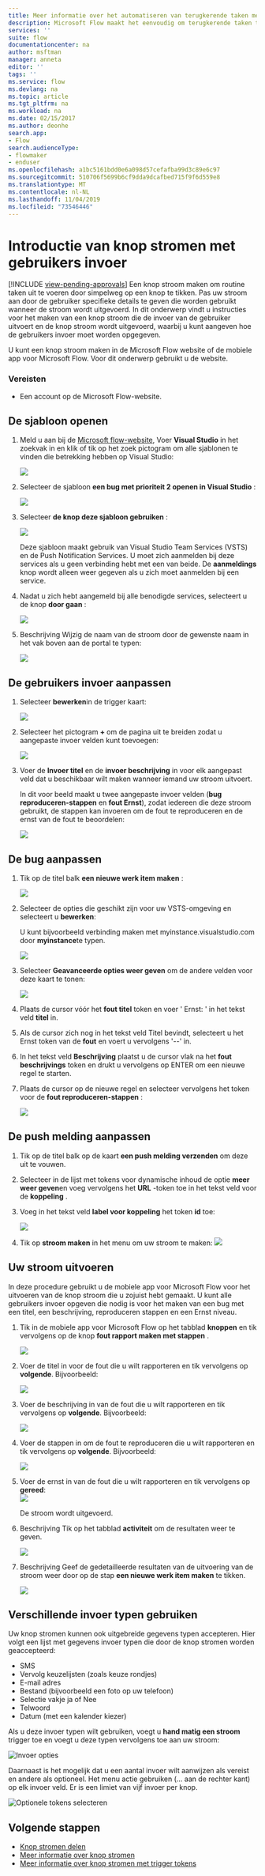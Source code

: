 ```yaml
---
title: Meer informatie over het automatiseren van terugkerende taken met knop stromen die gebruikers invoer maken | Microsoft Docs
description: Microsoft Flow maakt het eenvoudig om terugkerende taken te automatiseren. Uw stromen kunnen zelfs gebruikers invoer uitvoeren wanneer een terugkerende taak wordt uitgevoerd.
services: ''
suite: flow
documentationcenter: na
author: msftman
manager: anneta
editor: ''
tags: ''
ms.service: flow
ms.devlang: na
ms.topic: article
ms.tgt_pltfrm: na
ms.workload: na
ms.date: 02/15/2017
ms.author: deonhe
search.app:
- Flow
search.audienceType:
- flowmaker
- enduser
ms.openlocfilehash: a1bc5161bdd0e6a098d57cefafba99d3c89e6c97
ms.sourcegitcommit: 510706f5699b6cf9dda9dcafbed715f9f6d559e8
ms.translationtype: MT
ms.contentlocale: nl-NL
ms.lasthandoff: 11/04/2019
ms.locfileid: "73546446"
---
```

# <a name="introducing-button-flows-with-user-input"></a>Introductie van knop stromen met gebruikers invoer
[!INCLUDE [view-pending-approvals](includes/cc-rebrand.md)]
Een knop stroom maken om routine taken uit te voeren door simpelweg op een knop te tikken. Pas uw stroom aan door de gebruiker specifieke details te geven die worden gebruikt wanneer de stroom wordt uitgevoerd. In dit onderwerp vindt u instructies voor het maken van een knop stroom die de invoer van de gebruiker uitvoert en de knop stroom wordt uitgevoerd, waarbij u kunt aangeven hoe de gebruikers invoer moet worden opgegeven.

U kunt een knop stroom maken in de Microsoft Flow website of de mobiele app voor Microsoft Flow. Voor dit onderwerp gebruikt u de website.

### <a name="prerequisites"></a>Vereisten
* Een account op de Microsoft Flow-website.

## <a name="open-the-template"></a>De sjabloon openen
1. Meld u aan bij de [Microsoft flow-website](https://flow.microsoft.com), Voer **Visual Studio** in het zoekvak in en klik of tik op het zoek pictogram om alle sjablonen te vinden die betrekking hebben op Visual Studio:
   
    ![](./media/button-flow-with-user-input-tokens/1.png)  
2. Selecteer de sjabloon **een bug met prioriteit 2 openen in Visual Studio** :
   
    ![](./media/button-flow-with-user-input-tokens/2.png)  
3. Selecteer **de knop deze sjabloon gebruiken** :
   
    ![](./media/button-flow-with-user-input-tokens/3.png)  
   
    Deze sjabloon maakt gebruik van Visual Studio Team Services (VSTS) en de Push Notification Services. U moet zich aanmelden bij deze services als u geen verbinding hebt met een van beide. De **aanmeldings** knop wordt alleen weer gegeven als u zich moet aanmelden bij een service.
4. Nadat u zich hebt aangemeld bij alle benodigde services, selecteert u de knop **door gaan** :
   
    ![](./media/button-flow-with-user-input-tokens/4.png)  
5. Beschrijving Wijzig de naam van de stroom door de gewenste naam in het vak boven aan de portal te typen:
   
    ![](./media/button-flow-with-user-input-tokens/5.png)

## <a name="customize-the-user-input"></a>De gebruikers invoer aanpassen
1. Selecteer **bewerken**in de trigger kaart:
   
    ![](./media/button-flow-with-user-input-tokens/6.png)  
2. Selecteer het pictogram **+** om de pagina uit te breiden zodat u aangepaste invoer velden kunt toevoegen:
   
    ![](./media/button-flow-with-user-input-tokens/7.png)
3. Voer de **Invoer titel** en de **invoer beschrijving** in voor elk aangepast veld dat u beschikbaar wilt maken wanneer iemand uw stroom uitvoert.  
   
    In dit voor beeld maakt u twee aangepaste invoer velden (**bug reproduceren-stappen** en **fout Ernst**), zodat iedereen die deze stroom gebruikt, de stappen kan invoeren om de fout te reproduceren en de ernst van de fout te beoordelen:  
   
    ![](./media/button-flow-with-user-input-tokens/8.png)

## <a name="customize-the-bug"></a>De bug aanpassen
1. Tik op de titel balk **een nieuwe werk item maken** :
   
    ![](./media/button-flow-with-user-input-tokens/9.png)  
2. Selecteer de opties die geschikt zijn voor uw VSTS-omgeving en selecteert u **bewerken**:
   
    U kunt bijvoorbeeld verbinding maken met myinstance.visualstudio.com door **myinstance**te typen.
   
    ![](./media/button-flow-with-user-input-tokens/10.png)  
3. Selecteer **Geavanceerde opties weer geven** om de andere velden voor deze kaart te tonen:
   
    ![](./media/button-flow-with-user-input-tokens/11.png)  
4. Plaats de cursor vóór het **fout titel** token en voer ' Ernst: ' in het tekst veld **titel** in.
5. Als de cursor zich nog in het tekst veld Titel bevindt, selecteert u het Ernst token van de **fout** en voert u vervolgens '--' in.  
6. In het tekst veld **Beschrijving** plaatst u de cursor vlak na het **fout beschrijvings** token en drukt u vervolgens op ENTER om een nieuwe regel te starten.
7. Plaats de cursor op de nieuwe regel en selecteer vervolgens het token voor de **fout reproduceren-stappen** :
   
    ![](./media/button-flow-with-user-input-tokens/12.png)

## <a name="customize-the-push-notification"></a>De push melding aanpassen
1. Tik op de titel balk op de kaart **een push melding verzenden** om deze uit te vouwen.
2. Selecteer in de lijst met tokens voor dynamische inhoud de optie **meer weer geven**en voeg vervolgens het **URL** -token toe in het tekst veld voor de **koppeling** .
3. Voeg in het tekst veld **label voor koppeling** het token **id** toe:
   
    ![](./media/button-flow-with-user-input-tokens/13.png)  
4. Tik op **stroom maken** in het menu om uw stroom te maken: ![](./media/button-flow-with-user-input-tokens/14.png)  

## <a name="run-your-flow"></a>Uw stroom uitvoeren
In deze procedure gebruikt u de mobiele app voor Microsoft Flow voor het uitvoeren van de knop stroom die u zojuist hebt gemaakt. U kunt alle gebruikers invoer opgeven die nodig is voor het maken van een bug met een titel, een beschrijving, reproduceren stappen en een Ernst niveau.  

1. Tik in de mobiele app voor Microsoft Flow op het tabblad **knoppen** en tik vervolgens op de knop **fout rapport maken met stappen** .
   
    ![](./media/button-flow-with-user-input-tokens/runmt1.png)  
2. Voer de titel in voor de fout die u wilt rapporteren en tik vervolgens op **volgende**. Bijvoorbeeld:
   
    ![](./media/button-flow-with-user-input-tokens/runmt2.png)  
3. Voer de beschrijving in van de fout die u wilt rapporteren en tik vervolgens op **volgende**. Bijvoorbeeld:
   
    ![](./media/button-flow-with-user-input-tokens/runmt3.png)  
4. Voer de stappen in om de fout te reproduceren die u wilt rapporteren en tik vervolgens op **volgende**. Bijvoorbeeld:
   
    ![](./media/button-flow-with-user-input-tokens/runmt3-1.png)  
5. Voer de ernst in van de fout die u wilt rapporteren en tik vervolgens op **gereed**:  
    ![](./media/button-flow-with-user-input-tokens/runmt3-2.png)  
   
    De stroom wordt uitgevoerd.
6. Beschrijving Tik op het tabblad **activiteit** om de resultaten weer te geven.
   
    ![](./media/button-flow-with-user-input-tokens/runmt5.png)  
7. Beschrijving Geef de gedetailleerde resultaten van de uitvoering van de stroom weer door op de stap **een nieuwe werk item maken** te tikken.
   
    ![](./media/button-flow-with-user-input-tokens/runmt6.png)


## <a name="use-different-input-types"></a>Verschillende invoer typen gebruiken

Uw knop stromen kunnen ook uitgebreide gegevens typen accepteren. Hier volgt een lijst met gegevens invoer typen die door de knop stromen worden geaccepteerd: 

- SMS
- Vervolg keuzelijsten (zoals keuze rondjes)
- E-mail adres
- Bestand (bijvoorbeeld een foto op uw telefoon)
- Selectie vakje ja of Nee
- Telwoord
- Datum (met een kalender kiezer)

Als u deze invoer typen wilt gebruiken, voegt u **hand matig een stroom** trigger toe en voegt u deze typen vervolgens toe aan uw stroom:

![Invoer opties](media/button-flow-with-user-input-tokens/input-options.png)

Daarnaast is het mogelijk dat u een aantal invoer wilt aanwijzen als vereist en andere als optioneel. Het menu actie gebruiken (... aan de rechter kant) op elk invoer veld. Er is een limiet van vijf invoer per knop.

![Optionele tokens selecteren](media/button-flow-with-user-input-tokens/required-optional.png)

## <a name="next-steps"></a>Volgende stappen
* [Knop stromen delen](share-buttons.md)
* [Meer informatie over knop stromen](introduction-to-button-flows.md)  
* [Meer informatie over knop stromen met trigger tokens](introduction-to-button-trigger-tokens.md)  

